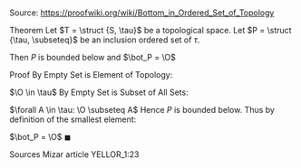 # 

Source: https://proofwiki.org/wiki/Bottom_in_Ordered_Set_of_Topology

Theorem
Let $T = \struct {S, \tau}$ be a topological space.
Let $P = \struct {\tau, \subseteq}$ be an inclusion ordered set of $\tau$.

Then $P$ is bounded below and $\bot_P = \O$


Proof
By Empty Set is Element of Topology:

$\O \in \tau$
By Empty Set is Subset of All Sets:

$\forall A \in \tau: \O \subseteq A$
Hence $P$ is bounded below.
Thus by definition of the smallest element:

$\bot_P = \O$
$\blacksquare$


Sources
Mizar article YELLOR_1:23




